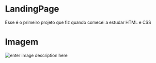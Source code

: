 # LandingPage
Esse é o primeiro projeto que fiz quando comecei a estudar HTML e CSS


# Imagem

![enter image description here](https://github.com/im-DanielLira/LandingPage/blob/main/pepsi-landingpage/img/pepsi.png?raw=true)


